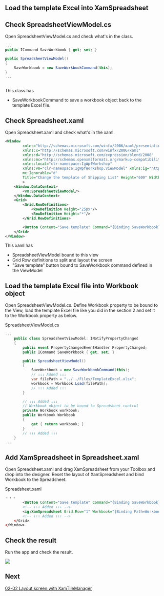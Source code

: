 ## Load the template Excel into XamSpreadsheet

## Check SpreadsheetViewModel.cs

Open SpreadsheetViewModel.cs and check what's in the class.

```cs
...
public ICommand SaveWorkbook { get; set; }

public SpreadsheetViewModel()
{
    SaveWorkbook = new SaveWorkbookCommand(this);
}
...
    
```

This class has
 - SaveWorkbookCommand to save a workbook object back to the template Excel file.

## Check Spreadsheet.xaml

Open Spreadsheet.xaml and check what's in the xaml.
```xml
<Window
        xmlns="http://schemas.microsoft.com/winfx/2006/xaml/presentation"
        xmlns:x="http://schemas.microsoft.com/winfx/2006/xaml"
        xmlns:d="http://schemas.microsoft.com/expression/blend/2008"
        xmlns:mc="http://schemas.openxmlformats.org/markup-compatibility/2006"
        xmlns:local="clr-namespace:IgWpfWorkshop"
        xmlns:vm="clr-namespace:IgWpfWorkshop.ViewModel" xmlns:ig="http://schemas.infragistics.com/xaml" xmlns:Custom="http://infragistics.com/DataPresenter" x:Class="IgWpfWorkshop.Spreadsheet"
        mc:Ignorable="d"
        Title="Change the template of Shipping List" Height="600" Width="1000"
        >
    <Window.DataContext>
        <vm:SpreadsheetViewModel/>
    </Window.DataContext>
    <Grid>
        <Grid.RowDefinitions>
            <RowDefinition Height="25px"/>
            <RowDefinition Height="*"/>
        </Grid.RowDefinitions>

        <Button Content="Save template" Command="{Binding SaveWorkbook}" Grid.Column="0"/>
    </Grid>
</Window>
```

This xaml has
 - SpreadsheetViewModel bound to this view
 - Grid Row definitions to split and layout the screen
 - "Save template" button bound to SaveWorkbook command defined in the ViewModel

## Load the template Excel file into Workbook object

Open SpreadsheetViewModel.cs. Define Workbook property to be bound to the View, load the template Excel file like you did in the section 2 and set it to the Workbook property as below.

SpreadsheetViewModel.cs

```cs
...
    public class SpreadsheetViewModel: INotifyPropertyChanged
    {
        public event PropertyChangedEventHandler PropertyChanged;
        public ICommand SaveWorkbook { get; set; }

        public SpreadsheetViewModel()
        {
            SaveWorkbook = new SaveWorkbookCommand(this);
            // ↓↓↓ Added ↓↓↓
            var filePath = "../../Files/TemplateExcel.xlsx";
            workbook = Workbook.Load(filePath);
            // ↑↑↑ Added ↑↑↑
        }

        // ↓↓↓ Added ↓↓↓
        // Workbook object to be bound to Spreadsheet control
        private Workbook workbook;
        public Workbook Workbook
        {
            get { return workbook; }
        }
        // ↑↑↑ Added ↑↑↑
    }
...
```

## Add XamSpreadsheet in Spreadsheet.xaml

Open Spreadsheet.xaml and drag XamSpreadsheet from your Toolbox and drop into the designer. Reset the layout of XamSpreadsheet and bind Workbook to the Spreadsheet.

Spreadsheet.xaml

```xml
・・・
        <Button Content="Save template" Command="{Binding SaveWorkbook}" Grid.Column="0"/>
        <!-- ↓↓↓ Added ↓↓↓ -->
        <ig:XamSpreadsheet Grid.Row="1" Workbook="{Binding Path=Workbook}"/>
        <!-- ↑↑↑ Added ↑↑↑ -->
    </Grid>
</Window>
```

## Check the result

Run the app and check the result.

![](../assets/03-01-01.png)



## Next
[02-02 Layout screen with XamTileManager](02-02-Layout-screen-with-XamTileManager.md)

